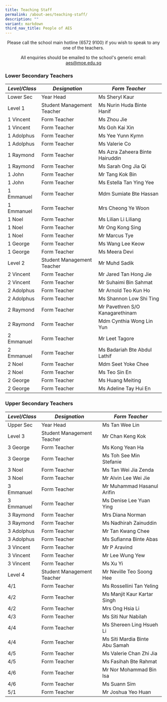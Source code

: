 ```yaml
---
title: Teaching Staff
permalink: /about-aes/teaching-staff/
description: ""
variant: markdown
third_nav_title: People of AES
---
```

<p style="text-align:center;">Please call the school main hotline (6572 9100) if you wish to speak to any one of the teachers.</p>

<p style="text-align:center;">All enquiries should be emailed to the school's generic email: <a href="mailto:aes@moe.edu.sg">aes@moe.edu.sg</a></p>



### Lower Secondary Teachers


|_**Level/Class**_|_**Designation**_|_**Form Teacher**_|
| -------- | -------- | -------- |
|Lower Sec|Year Head|Ms Sheryl Kaur|
|Level 1|Student Management Teacher|Ms Nurin Huda Binte Hanif|
|1 Vincent|Form Teacher|Ms Zhou Jie|
|1 Vincent|Form Teacher|Ms Goh Kai Xin|
|1 Adolphus|Form Teacher|Ms Yee Yunn Kymn|
|1 Adolphus|Form Teacher|Ms Valerie Co|
|1 Raymond| Form Teacher|Ms Azra Zaheera Binte Hairuddin|
|1 Raymond|Form Teacher|Ms Sarah Ong Jia Qi|
|1 John|Form Teacher|Mr Tang Kok Bin|
|1 John|Form Teacher|Ms Estella Tan Ying Yee|
|1 Emmanuel|Form Teacher|Mdm Sumiate Bte Hassan|
|1 Emmanuel| Form Teacher|Mrs Cheong Ye Woon|
|1 Noel|Form Teacher|Ms Lilian Li Liliang|
|1 Noel|Form Teacher|Mr Ong Kong Sing|
|1 Noel|Form Teacher|Mr Marcus Tye|
|1 George|Form Teacher|Ms Wang Lee Keow|
|1 George|Form Teacher|Ms Meera Devi|
|Level 2|Student Management Teacher|Mr Muhd Sadik|
|2 Vincent|Form Teacher|Mr Jared Tan Hong Jie|
|2 Vincent|Form Teacher|Mr Suhaimi Bin Sahmat|
|2 Adolphus|Form Teacher|Mr Arnold Teo Kun Ho|
|2 Adolphus|Form Teacher|Ms Shannon Low Shi Ting|
|2 Raymond|Form Teacher|Mr Pavethren S/O Kanagarethinam|
|2 Raymond|Form Teacher|Mdm Cynthia Wong Lin Yun|
|2 Emmanuel|Form Teacher|Mr Leet Tagore|
|2 Emmanuel|Form Teacher|Ms Badariah Bte Abdul Lathif|
|2 Noel|Form Teacher|Mdm Seet Yoke Chee|
|2 Noel|Form Teacher|Ms Teo Sin En|
|2 George|Form Teacher|Ms Huang Meiting|
|2 George|Form Teacher|Ms Adeline Tay Hui En|

	
	
	
	
### Upper Secondary Teachers


|_**Level/Class**_ |_**Designation**_|_**Form Teacher**_|
| -------- | -------- | -------- |
|Upper Sec|Year Head| Ms Tan Wee Lin|
|Level 3|Student Management Teacher|Mr Chan Keng Kok|
|3 George|Form Teacher|Ms Kong Yean Ha|
|3 George|Form Teacher|Ms Toh See Min Stefanie|
|3 Noel|Form Teacher|Ms Tan Wei Jia Zenda|
|3 Noel|Form Teacher|Mr Alvin Lee Wei Jie|
|3 Emmanuel|Form Teacher|Mr Muhammad Hasanul Arifin|
|3 Emmanuel|Form Teacher|Ms Denise Lee Yuan Ying|
|3 Raymond|Form Teacher|Mrs Diana Norman|
|3 Raymond|Form Teacher|Ms Nadhirah Zainuddin|
|3 Adolphus|Form Teacher|Mr Tan Kwang Chee|
|3 Adolphus|Form Teacher|Ms Sufianna Binte Abas|
|3 Vincent|Form Teacher|Mr P Aravind|
|3 Vincent|Form Teacher|Mr Lee Wung Yew|
|3 Vincent|Form Teacher|Ms Xu Yi|
|Level 4|Student Management Teacher|Mr Neville Teo Soong Hee|
|4/1|Form Teacher|Ms Rossellini Tan Yeling|
|4/2|Form Teacher|Ms Manjit Kaur Kartar Singh|
|4/2|Form Teacher|Mrs Ong Hsia Li|
|4/3|Form Teacher|Ms Siti Nur Nabilah|
|4/4|Form Teacher|Ms Shereen Ling Hsueh Li|
|4/4|Form Teacher|Ms Siti Mardia Binte Abu Samah|
|4/5|Form Teacher|Ms Valerie Chan Zhi Jia|
|4/5|Form Teacher|Ms Fasihah Bte Rahmat|
|4/6|Form Teacher|Mr Nor Mohammad Bin Isa|
|4/6|Form Teacher|Ms Suann Sim|
|5/1|Form Teacher|Mr Joshua Yeo Huan|
